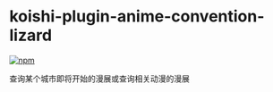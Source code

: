 # koishi-plugin-anime-convention-lizard

[![npm](https://img.shields.io/npm/v/koishi-plugin-anime-convention-lizard?style=flat-square)](https://www.npmjs.com/package/koishi-plugin-anime-convention-lizard)

查询某个城市即将开始的漫展或查询相关动漫的漫展
